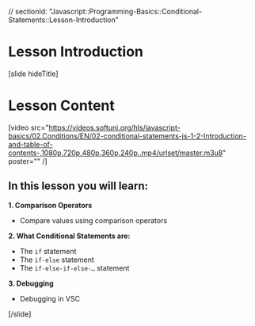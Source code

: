 // sectionId: "Javascript::Programming-Basics::Conditional-Statements::Lesson-Introduction"

# Lesson Introduction

[slide hideTitle]

# Lesson Content

[video src="https://videos.softuni.org/hls/javascript-basics/02.Conditions/EN/02-conditional-statements-js-1-2-Introduction-and-table-of-contents-,1080p,720p,480p,360p,240p,.mp4/urlset/master.m3u8" poster="" /]

## In this lesson you will learn:

**1. Comparison Operators**
- Compare values using comparison operators

**2. What Conditional Statements are:**
- The `if` statement
- The `if-else` statement
- The `if-else-if-else-…` statement

**3. Debugging**
- Debugging in VSC

[/slide]
